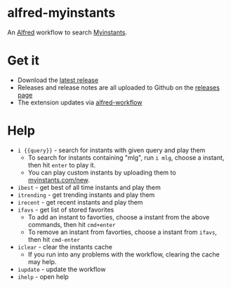 # alfred-myinstants

An [Alfred](https://www.alfredapp.com) workflow to search [Myinstants](http://www.myinstants.com).

# Get it
- Download the [latest release](https://github.com/flipxfx/alfred-myinstants/releases/latest)
- Releases and release notes are all uploaded to Github on the [releases page](https://github.com/flipxfx/alfred-myinstants/releases)
- The extension updates via [alfred-workflow](https://github.com/deanishe/alfred-workflow)

# Help
- `i {{query}}` - search for instants with given query and play them
    - To search for instants containing "mlg", run `i mlg`, choose a instant, then hit `enter` to play it.
    - You can play custom instants by uploading them to [myinstants.com/new](http://www.myinstants.com/new).
- `ibest` - get best of all time instants and play them
- `itrending` - get trending instants and play them
- `irecent` - get recent instants and play them
- `ifavs` - get list of stored favorites
    - To add an instant to favorties, choose a instant from the above commands, then hit `cmd+enter`
    - To remove an instant from favorties, choose a instant from `ifavs`, then hit `cmd-enter`
- `iclear` - clear the instants cache
    - If you run into any problems with the workflow, clearing the cache may help.
- `iupdate` - update the workflow
- `ihelp` - open help
